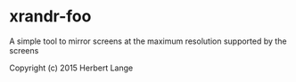 # xrandr-foo
A simple tool to mirror screens at the maximum resolution supported by the screens

Copyright (c) 2015 Herbert Lange
